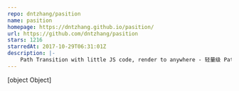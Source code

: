 ```yaml
---
repo: dntzhang/pasition
name: pasition
homepage: https://dntzhang.github.io/pasition/
url: https://github.com/dntzhang/pasition
stars: 1216
starredAt: 2017-10-29T06:31:01Z
description: |-
    Path Transition with little JS code, render to anywhere - 轻量级 Path 过渡库，渲染到任何地方
---
```


[object Object]
